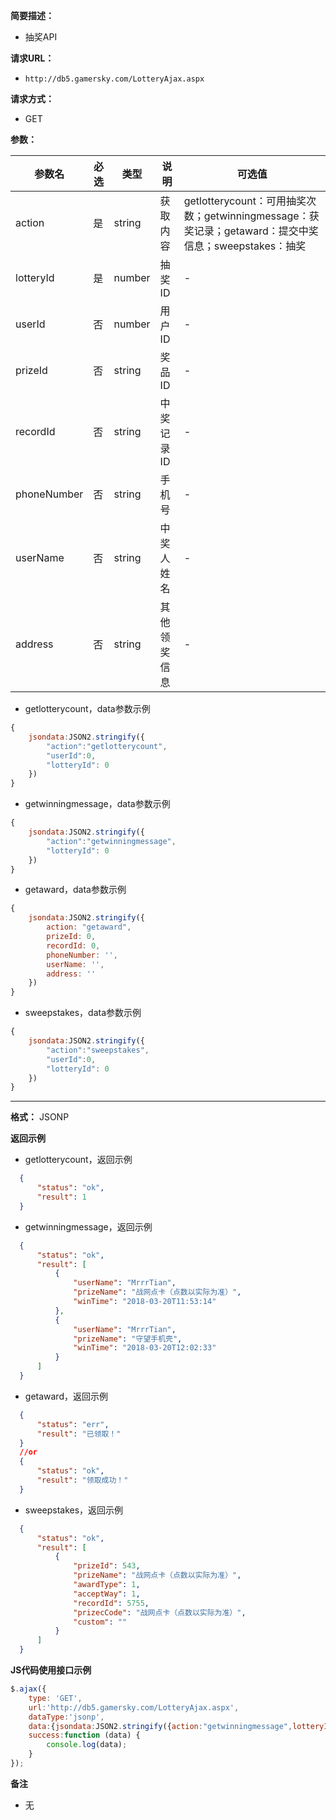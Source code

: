    
**简要描述：** 

- 抽奖API

**请求URL：** 
- ` http://db5.gamersky.com/LotteryAjax.aspx `
  
**请求方式：**
- GET 

**参数：** 

|参数名|必选|类型|说明|可选值|  
|---|---|---|---|---|
|action |是  |string |获取内容|getlotterycount：可用抽奖次数；getwinningmessage：获奖记录；getaward：提交中奖信息；sweepstakes：抽奖|
|lotteryId |是  |number | 抽奖ID    |-|
|userId |否  |number |用户ID  |-|
|prizeId |否  |string | 奖品ID    |-|
|recordId |否  |string | 中奖记录ID    |-|
|phoneNumber |否  |string | 手机号    |-|
|userName |否  |string | 中奖人姓名    |-|
|address |否  |string | 其他领奖信息    |-|


* getlotterycount，data参数示例  

```javascript
{
    jsondata:JSON2.stringify({
        "action":"getlotterycount",
        "userId":0,
        "lotteryId": 0
    })
}
```

* getwinningmessage，data参数示例  

```javascript
{
    jsondata:JSON2.stringify({
        "action":"getwinningmessage",
        "lotteryId": 0
    })
}
```

* getaward，data参数示例  

```javascript
{
    jsondata:JSON2.stringify({
        action: "getaward", 
        prizeId: 0, 
        recordId: 0, 
        phoneNumber: '', 
        userName: '', 
        address: ''
    })
}
```

* sweepstakes，data参数示例  

```javascript
{
    jsondata:JSON2.stringify({
        "action":"sweepstakes",
        "userId":0,
        "lotteryId": 0
    })
}
```
---

**格式：**
JSONP 

 **返回示例**
 
 * getlotterycount，返回示例 
 ``` JSON
   {
       "status": "ok",
       "result": 1
   }
 ```
 
 * getwinningmessage，返回示例 
 ``` JSON
   {
       "status": "ok",
       "result": [
           {
               "userName": "MrrrTian",
               "prizeName": "战网点卡（点数以实际为准）",
               "winTime": "2018-03-20T11:53:14"
           },
           {
               "userName": "MrrrTian",
               "prizeName": "守望手机壳",
               "winTime": "2018-03-20T12:02:33"
           }
       ]
   }
 ```
 
 * getaward，返回示例 
 ``` JSON
   {
       "status": "err",
       "result": "已领取！"
   }
   //or
   {
       "status": "ok",
       "result": "领取成功！"
   }
 ```
 
* sweepstakes，返回示例 
``` JSON
  {
      "status": "ok",
      "result": [
          {
              "prizeId": 543,
              "prizeName": "战网点卡（点数以实际为准）",
              "awardType": 1,
              "acceptWay": 1,
              "recordId": 5755,
              "prizecCode": "战网点卡（点数以实际为准）",
              "custom": ""
          }
      ]
  }
```

 **JS代码使用接口示例** 

```javascript
$.ajax({
    type: 'GET',
    url:'http://db5.gamersky.com/LotteryAjax.aspx',
    dataType:'jsonp',
    data:{jsondata:JSON2.stringify({action:"getwinningmessage",lotteryId:0})},
    success:function (data) {
        console.log(data);
    }
});
```

 **备注** 

- 无


